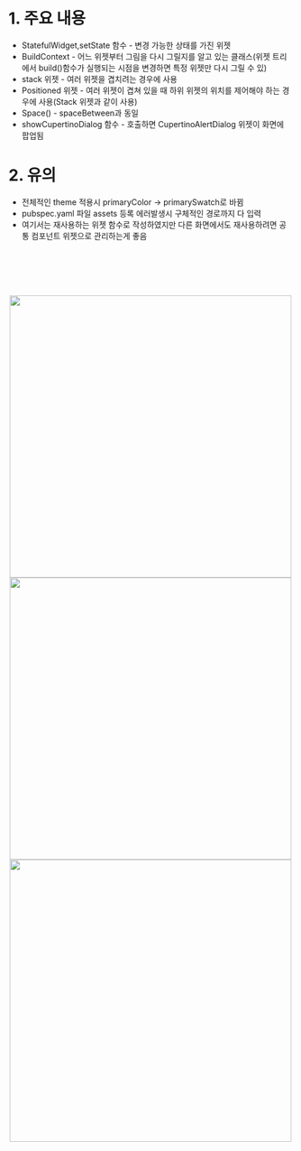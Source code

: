 # 1. 주요 내용
* StatefulWidget,setState 함수 - 변경 가능한 상태를 가진 위젯
* BuildContext - 어느 위젯부터 그림을 다시 그릴지를 알고 있는 클래스(위젯 트리에서 build()함수가 실행되는 시점을 변경하면 특정 위젯만 다시 그릴 수 있)
* stack 위젯 - 여러 위젯을 겹치려는 경우에 사용
* Positioned 위젯 - 여러 위젯이 겹쳐 있을 때 하위 위젯의 위치를 제어해야 하는 경우에 사용(Stack 위젯과 같이 사용)
* Space() - spaceBetween과 동일
* showCupertinoDialog 함수 - 호출하면 CupertinoAlertDialog 위젯이 화면에 팝업됨       


# 2. 유의
* 전체적인 theme 적용시 primaryColor -> primarySwatch로 바뀜
* pubspec.yaml 파일 assets 등록 에러발생시 구체적인 경로까지 다 입력
* 여기서는 재사용하는 위젯 함수로 작성하였지만 다른 화면에서도 재사용하려면 공통 컴포넌트 위젯으로 관리하는게 좋음                
               
                      
<br>
<br>
<br>
<br>
<p align = "center">
<img src="https://user-images.githubusercontent.com/77865395/149319222-25bf4ab3-6b95-40d6-ba87-ab4f6ec033f5.PNG" height = "500"/>
<img src="https://user-images.githubusercontent.com/77865395/149319745-3e8a0a92-3d17-4c98-aaf5-44786922feec.PNG" height = "500"/>
<img src="https://user-images.githubusercontent.com/77865395/149320824-ac7855c8-03b1-461b-9525-244bb1b197e2.PNG" height = "500"/>
</p>                                                                         
